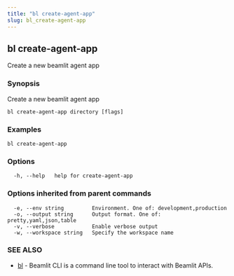 ```yaml
---
title: "bl create-agent-app"
slug: bl_create-agent-app
---
```

## bl create-agent-app

Create a new beamlit agent app

### Synopsis

Create a new beamlit agent app

```
bl create-agent-app directory [flags]
```

### Examples

```
bl create-agent-app
```

### Options

```
  -h, --help   help for create-agent-app
```

### Options inherited from parent commands

```
  -e, --env string         Environment. One of: development,production
  -o, --output string      Output format. One of: pretty,yaml,json,table
  -v, --verbose            Enable verbose output
  -w, --workspace string   Specify the workspace name
```

### SEE ALSO

* [bl](bl.md)	 - Beamlit CLI is a command line tool to interact with Beamlit APIs.

